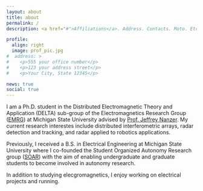 ```yaml
---
layout: about
title: about
permalink: /
description: <a href="#">Affiliations</a>. Address. Contacts. Moto. Etc.

profile:
  align: right
  image: prof_pic.jpg
#  address: >
#    <p>555 your office number</p>
#    <p>123 your address street</p>
#    <p>Your City, State 12345</p>

news: true
social: true
---
```


I am a Ph.D. student in the Distributed Electromagnetic Theory and Application (DELTA) sub-group of the Electromagnetics Research Group ([EMRG](https://www.egr.msu.edu/emrg/)) at Michigan State University advised by [Prof. Jeffrey Nanzer](http://www.jeffreynanzer.org/).  My current research interestes include distributed interferometric arrays, radar detection and tracking, and radar applied to robotics applications.

Previously, I received a B.S. in Electrical Engineering at Michigan State University where I co-founded the Student Organized Autonomy Research group ([SOAR](https://canvas.msu.edu/soar)) with the aim of enabling undergraduate and graduate students to become involved in autonomy research.

In addition to studying elecgromagnetics, I enjoy working on electrical projects and running.
